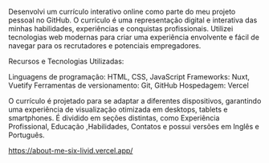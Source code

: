 Desenvolvi um currículo interativo online como parte do meu projeto pessoal no GitHub. O currículo é uma representação digital e interativa das minhas habilidades, experiências e conquistas profissionais. Utilizei tecnologias web modernas para criar uma experiência envolvente e fácil de navegar para os recrutadores e potenciais empregadores. 

Recursos e Tecnologias Utilizadas:

Linguagens de programação: HTML, CSS, JavaScript
Frameworks: Nuxt, Vuetify
Ferramentas de versionamento: Git, GitHub
Hospedagem: Vercel

O currículo é projetado para se adaptar a diferentes dispositivos, garantindo uma experiência de visualização otimizada em desktops, tablets e smartphones.
É dividido em seções distintas, como Experiência Profissional, Educação ,Habilidades, Contatos e possui versões em Inglês e Português. 

https://about-me-six-livid.vercel.app/
